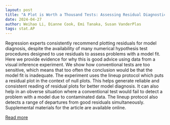 ```yaml
---
layout: post
title: "A Plot is Worth a Thousand Tests: Assessing Residual Diagnostics with the Lineup Protocol"
date: 2024-04-27
author: Weihao Li, Dianne Cook, Emi Tanaka, Susan VanderPlas
tags: stat.AP
---
```


Regression experts consistently recommend plotting residuals for model diagnosis, despite the availability of many numerical hypothesis test procedures designed to use residuals to assess problems with a model fit. Here we provide evidence for why this is good advice using data from a visual inference experiment. We show how conventional tests are too sensitive, which means that too often the conclusion would be that the model fit is inadequate. The experiment uses the lineup protocol which puts a residual plot in the context of null plots. This helps generate reliable and consistent reading of residual plots for better model diagnosis. It can also help in an obverse situation where a conventional test would fail to detect a problem with a model due to contaminated data. The lineup protocol also detects a range of departures from good residuals simultaneously. Supplemental materials for the article are available online.

[Read more](https://arxiv.org/abs/2308.05964)